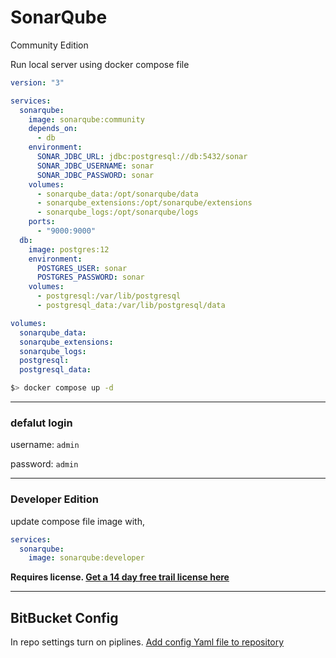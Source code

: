 # SonarQube

Community Edition

Run local server using docker compose file

```yaml
version: "3"

services:
  sonarqube:
    image: sonarqube:community
    depends_on:
      - db
    environment:
      SONAR_JDBC_URL: jdbc:postgresql://db:5432/sonar
      SONAR_JDBC_USERNAME: sonar
      SONAR_JDBC_PASSWORD: sonar
    volumes:
      - sonarqube_data:/opt/sonarqube/data
      - sonarqube_extensions:/opt/sonarqube/extensions
      - sonarqube_logs:/opt/sonarqube/logs
    ports:
      - "9000:9000"
  db:
    image: postgres:12
    environment:
      POSTGRES_USER: sonar
      POSTGRES_PASSWORD: sonar
    volumes:
      - postgresql:/var/lib/postgresql
      - postgresql_data:/var/lib/postgresql/data

volumes:
  sonarqube_data:
  sonarqube_extensions:
  sonarqube_logs:
  postgresql:
  postgresql_data:
```

```bash
$> docker compose up -d
```

---
### **defalut login**

username: `admin`

password: `admin`

--- 

### Developer Edition

update compose file image with, 
```yaml
services:
  sonarqube:
    image: sonarqube:developer
```

**Requires license. [Get a 14 day free trail license here](https://www.sonarsource.com/products/sonarqube/developer-edition/marketplace/?serverId=243B8A4D-AYxfui1Aune7s8eXOfbP&ncloc=0&sourceEdition=developer)**

---

## BitBucket Config

In repo settings turn on piplines. [Add config Yaml file to repository](https://support.atlassian.com/bitbucket-cloud/docs/configure-your-first-pipeline/)

